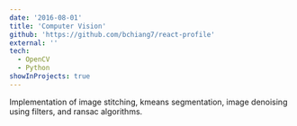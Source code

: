 ```yaml
---
date: '2016-08-01'
title: 'Computer Vision'
github: 'https://github.com/bchiang7/react-profile'
external: ''
tech:
  - OpenCV
  - Python
showInProjects: true
---
```


Implementation of image stitching, kmeans segmentation, image denoising using filters, and ransac algorithms.
